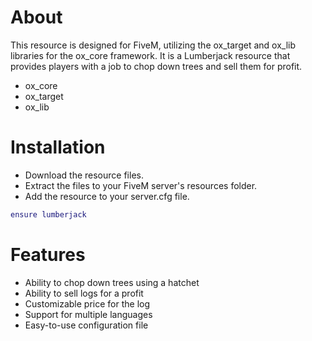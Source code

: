 # About

This resource is designed for FiveM, utilizing the ox_target and ox_lib libraries for the ox_core framework. It is a Lumberjack resource that provides players with a job to chop down trees and sell them for profit.
- ox_core
- ox_target
- ox_lib

# Installation

- Download the resource files.
- Extract the files to your FiveM server's resources folder.
- Add the resource to your server.cfg file.

```lua
ensure lumberjack
```

# Features
- Ability to chop down trees using a hatchet
- Ability to sell logs for a profit
- Customizable price for the log
- Support for multiple languages
- Easy-to-use configuration file
